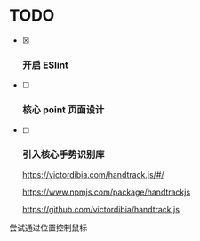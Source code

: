 # TODO

-   [x] ### 开启 ESlint

-   [ ] ### 核心 point 页面设计

-   [ ] ### 引入核心手势识别库

    https://victordibia.com/handtrack.js/#/

    https://www.npmjs.com/package/handtrackjs

    https://github.com/victordibia/handtrack.js

尝试通过位置控制鼠标
